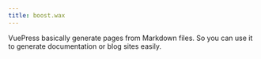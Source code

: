 ```yaml
---
title: boost.wax
---
```


VuePress basically generate pages from Markdown files. So you can use it to generate documentation or blog sites easily.
